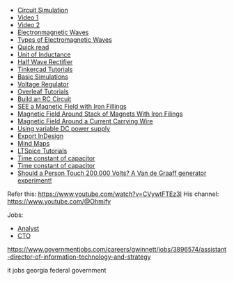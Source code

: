 - [Circuit Simulation](https://www.falstad.com/circuit/e-index.html)
- [Video 1](https://www.youtube.com/watch?v=nGQbA2jwkWI)
- [Video 2](https://www.youtube.com/watch?v=x1-SibwIPM4)
- [Electronmagnetic Waves](https://www.noaa.gov/jetstream/satellites/electromagnetic-waves)
- [Types of Electromagnetic Waves](https://www.britannica.com/science/electromagnetic-spectrum)
- [Quick read](https://ultimateelectronicsbook.com/introduction/)
- [Unit of Inductance](https://www.schoolofpe.com/blog/2023/12/exploring-electromagnetic-inductance.html)
- [Half Wave Rectifier](https://www.youtube.com/watch?v=vghMCemjXdA)
- [Tinkercad Tutorials](https://www.tinkercad.com/learn/circuits)
- [Basic Simulations](https://www.youtube.com/playlist?list=PLxtiTGwRHk3OdlJg1Ita9kaN9HVv1Cgv7)
- [Voltage Regulator](https://www.tinkercad.com/things/fBosanc7O9u-voltage-regulators)
- [Overleaf Tutorials](https://www.overleaf.com/)
- [Build an RC Circuit](https://www.youtube.com/watch?v=HYfKEGflqno)
- [SEE a Magnetic Field with Iron Fillings](https://www.youtube.com/watch?v=1Nr-KtlMIKI)
- [Magnetic Field Around Stack of Magnets With Iron Filings](https://www.youtube.com/watch?v=snNG481SYJw)
- [Magnetic Field Around a Current Carrying Wire](https://www.youtube.com/watch?v=mxwevNEa2vs)
- [Using variable DC power supply](https://www.tinkercad.com/things/dhiOh1srnvl/editel)
- [Export InDesign](https://helpx.adobe.com/indesign/using/export-content-epub-cc.html)
- [Mind Maps](http://hyperphysics.phy-astr.gsu.edu/hbase/Electronic/diodecon.html#c1)
- [LTSpice Tutorials](https://learn.sparkfun.com/tutorials/getting-started-with-ltspice/all)
- [Time constant of capacitor](https://www.youtube.com/watch?v=T0_Z0jw2DhI)
- [Time constant of capacitor](https://www.youtube.com/watch?v=pb0yduMthWE)
- [Should a Person Touch 200,000 Volts? A Van de Graaff generator experiment!](https://www.youtube.com/watch?v=ubZuSZYVBng)

Refer this: https://www.youtube.com/watch?v=CVywtFTEz3I
His channel: https://www.youtube.com/@Ohmify



Jobs:

- [Analyst](https://www.governmentjobs.com/careers/fulton/jobs/4584752/information-systems-analyst-iii?utm_campaign=google_jobs_apply&utm_source=google_jobs_apply&utm_medium=organic)
- [CTO](https://www.governmentjobs.com/jobs/81609-0/chief-information-office)

https://www.governmentjobs.com/careers/gwinnett/jobs/3896574/assistant-director-of-information-technology-and-strategy

it jobs georgia federal government
